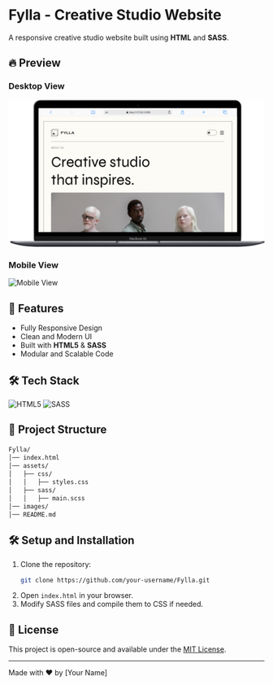 # Fylla - Creative Studio Website

A responsive creative studio website built using **HTML** and **SASS**.

## 🔥 Preview

### Desktop View
![Desktop View](https://github.com/akashm01github/fylla/blob/main/Task/Macbook.png)

### Mobile View
![Mobile View](path/to/mobile-image.png)

## 🚀 Features
- Fully Responsive Design
- Clean and Modern UI
- Built with **HTML5** & **SASS**
- Modular and Scalable Code

## 🛠 Tech Stack
![HTML5](https://img.shields.io/badge/HTML5-E34F26?style=for-the-badge&logo=html5&logoColor=white)
![SASS](https://img.shields.io/badge/SASS-CC6699?style=for-the-badge&logo=sass&logoColor=white)

## 📂 Project Structure
```
Fylla/
│── index.html
│── assets/
│   ├── css/
│   │   ├── styles.css
│   ├── sass/
│   │   ├── main.scss
│── images/
│── README.md
```

## 🛠️ Setup and Installation
1. Clone the repository:
   ```sh
   git clone https://github.com/your-username/Fylla.git
   ```
2. Open `index.html` in your browser.
3. Modify SASS files and compile them to CSS if needed.

## 📜 License
This project is open-source and available under the [MIT License](LICENSE).

---
Made with ❤️ by [Your Name]
